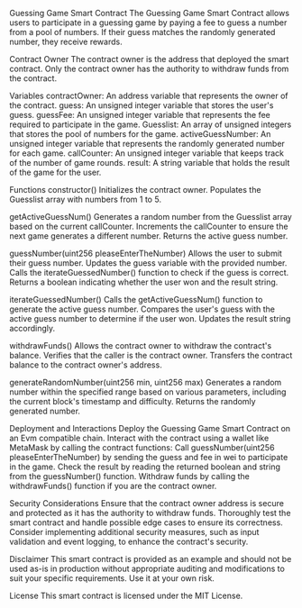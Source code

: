 Guessing Game Smart Contract
The Guessing Game Smart Contract allows users to participate in a guessing game by paying a fee to guess a number from a pool of numbers. If their guess matches the randomly generated number, they receive rewards.

Contract Owner
The contract owner is the address that deployed the smart contract. Only the contract owner has the authority to withdraw funds from the contract.

Variables
contractOwner: An address variable that represents the owner of the contract.
guess: An unsigned integer variable that stores the user's guess.
guessFee: An unsigned integer variable that represents the fee required to participate in the game.
Guesslist: An array of unsigned integers that stores the pool of numbers for the game.
activeGuessNumber: An unsigned integer variable that represents the randomly generated number for each game.
callCounter: An unsigned integer variable that keeps track of the number of game rounds.
result: A string variable that holds the result of the game for the user.

Functions
constructor()
Initializes the contract owner.
Populates the Guesslist array with numbers from 1 to 5.

getActiveGuessNum()
Generates a random number from the Guesslist array based on the current callCounter.
Increments the callCounter to ensure the next game generates a different number.
Returns the active guess number.

guessNumber(uint256 pleaseEnterTheNumber)
Allows the user to submit their guess number.
Updates the guess variable with the provided number.
Calls the iterateGuessedNumber() function to check if the guess is correct.
Returns a boolean indicating whether the user won and the result string.

iterateGuessedNumber()
Calls the getActiveGuessNum() function to generate the active guess number.
Compares the user's guess with the active guess number to determine if the user won.
Updates the result string accordingly.

withdrawFunds()
Allows the contract owner to withdraw the contract's balance.
Verifies that the caller is the contract owner.
Transfers the contract balance to the contract owner's address.

generateRandomNumber(uint256 min, uint256 max)
Generates a random number within the specified range based on various parameters, including the current block's timestamp and difficulty.
Returns the randomly generated number.

Deployment and Interactions
Deploy the Guessing Game Smart Contract on an Evm compatible chain.
Interact with the contract using a wallet like MetaMask by calling the contract functions:
Call guessNumber(uint256 pleaseEnterTheNumber) by sending the guess and fee in wei to participate in the game.
Check the result by reading the returned boolean and string from the guessNumber() function.
Withdraw funds by calling the withdrawFunds() function if you are the contract owner.

Security Considerations
Ensure that the contract owner address is secure and protected as it has the authority to withdraw funds.
Thoroughly test the smart contract and handle possible edge cases to ensure its correctness.
Consider implementing additional security measures, such as input validation and event logging, to enhance the contract's security.

Disclaimer
This smart contract is provided as an example and should not be used as-is in production without appropriate auditing and modifications to suit your specific requirements. Use it at your own risk.

License
This smart contract is licensed under the MIT License.
